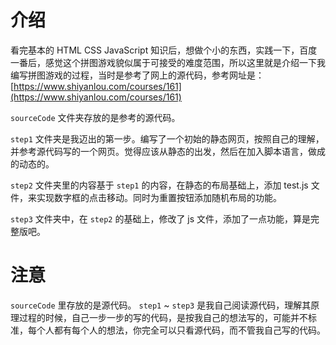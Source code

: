 # 介绍

看完基本的 HTML CSS JavaScript 知识后，想做个小的东西，实践一下，百度一番后，感觉这个拼图游戏貌似属于可接受的难度范围，所以这里就是介绍一下我编写拼图游戏的过程，当时是参考了网上的源代码，参考网址是： [https://www.shiyanlou.com/courses/161](https://www.shiyanlou.com/courses/161)

`sourceCode` 文件夹存放的是参考的源代码。

`step1` 文件夹是我迈出的第一步。编写了一个初始的静态网页，按照自己的理解，并参考源代码写的一个网页。觉得应该从静态的出发，然后在加入脚本语言，做成的动态的。

`step2` 文件夹里的内容基于 `step1` 的内容，在静态的布局基础上，添加 test.js 文件，来实现数字框的点击移动。同时为重置按钮添加随机布局的功能。

`step3` 文件夹中，在 `step2` 的基础上，修改了 js 文件，添加了一点功能，算是完整版吧。

# 注意

`sourceCode` 里存放的是源代码。 `step1` ~ `step3` 是我自己阅读源代码，理解其原理过程的时候，自己一步一步的写的代码，是按我自己的想法写的，可能并不标准，每个人都有每个人的想法，你完全可以只看源代码，而不管我自己写的代码。 